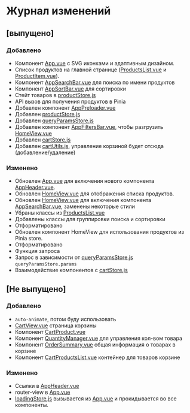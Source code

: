 # Журнал изменений

## [выпущено]

### Добавлено
- Компонент [App.vue](src%2FApp.vue) с SVG иконками и адаптивным дизайном.
- Список продуктов на главной странице ([ProductsList.vue](src%2Fcomponents%2FProductsList.vue) и [ProductItem.vue](src%2Fcomponents%2FProductItem.vue)).
- Компонент [AppSearchBar.vue](src%2Fcomponents%2FAppSearchBar.vue) для поиска по имени продуктов
- Компонент [AppSortBar.vue](src%2Fcomponents%2FAppSortBar.vue) для сортировки
- Стейт товаров в [productStore.js](src%2Fstores%2FproductStore.js)
- API вызов для получения продуктов в Pinia
- Добавлен компонент [AppPreloader.vue](src%2Fcomponents%2FAppPreloader.vue)
- Добавлен [productStore.js](src%2Fstores%2FproductStore.js)
- Добавлен [queryParamsStore.js](src%2Fstores%2FqueryParamsStore.js)
- Добавлен компонент [AppFiltersBar.vue](src%2Fcomponents%2FAppFiltersBar.vue), чтобы разгрузить [HomeView.vue](src%2Fpages%2FHomeView.vue)
- Добавлен [cartStore.js](src%2Fstores%2FcartStore.js)
- Добавлен [cartUtils.js](src%2Futils%2FcartUtils.js), управление корзиной будет отсюда (добавление/удаление)

### Изменено
- Обновлен [App.vue](src%2FApp.vue) для включения нового компонента [AppHeader.vue](src%2Fcomponents%2FAppHeader.vue).
- Обновлен [HomeView.vue](src%2Fpages%2FHomeView.vue) для отображения списка продуктов.
- Обновлен [HomeView.vue](src%2Fpages%2FHomeView.vue) для включения компонента [AppSearchBar.vue](src%2Fcomponents%2FAppSearchBar.vue), заменены некоторые стили
- Убраны классы из [ProductsList.vue](src%2Fcomponents%2FProductsList.vue)
- Добавлены классы для группировки поиска и сортировки
- Отформатировано
- Обновлен компонент HomeView для использования продуктов из Pinia store.
- Отформатировано
- Функция запроса
- Запрос в зависимости от [queryParamsStore.js](src%2Fstores%2FqueryParamsStore.js) `queryParamsStore.params`
- Взаимодействие компонентов с [cartStore.js](src%2Fstores%2FcartStore.js)



## [Не выпущено]

### Добавлено
- `auto-animate`, потом буду использовать
- [CartView.vue](src%2Fpages%2FCartView.vue) страница корзины
- Компонент [CartProduct.vue](src%2Fcomponents%2FCartProduct.vue)
- Компонент [QuantityManager.vue](src%2Fcomponents%2FQuantityManager.vue) для управления кол-вом товара
- Компонент [OrderSummary.vue](src%2Fcomponents%2FOrderSummary.vue) общая информация о товарах в корзине
- Компонент [CartProductsList.vue](src%2Fcomponents%2FCartProductsList.vue) контейнер для товаров корзине

### Изменено
- Ссылки в [AppHeader.vue](src%2Fcomponents%2FAppHeader.vue)
- router-view в [App.vue](src%2FApp.vue)
- [loadingStore.js](src%2Fstores%2FloadingStore.js) вызывается из [App.vue](src%2FApp.vue) и прокидывается во все компоненты.


